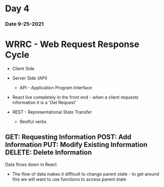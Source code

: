 # Day 4

### Date 9-25-2021

# WRRC - Web Request Response Cycle
- Client Side
- Server Side (API)
  - API - Application Program Interface

- React live completely in the front end - when a client requests information it is a 'Get Request'

- REST - Representational State Transfer
  - Restful verbs

GET: Requesting Information
POST: Add Information
PUT: Modify Existing Information
DELETE: Delete Information
-------------
Data flows down in React

- The flow of data makes it difficult to change parent state - to get around this we will want to use functions to access parent state

